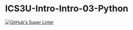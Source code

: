 # ICS3U-Intro-Intro-03-Python
[![GitHub's Super Linter](https://github.com/Yiyun-Qin/ICS3U-Intro-Intro-03-Python/workflows/GitHub's%20Super%20Linter/badge.svg)](https://github.com/Yiyun-Qin/ICS3U-Intro-Intro-03-Python/actions)
